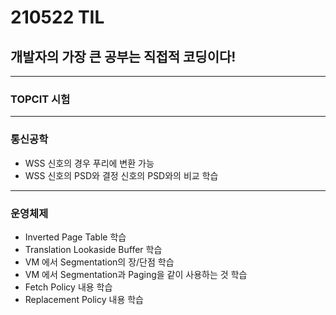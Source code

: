 # 210522 TIL
## 개발자의 가장 큰 공부는 직접적 코딩이다!
--------------------------
### TOPCIT 시험
-----------------
### 통신공학
  * WSS 신호의 경우 푸리에 변환 가능
  * WSS 신호의 PSD와 결정 신호의 PSD와의 비교 학습
---------------
### 운영체제
  * Inverted Page Table 학습
  * Translation Lookaside Buffer 학습
  * VM 에서 Segmentation의 장/단점 학습
  * VM 에서 Segmentation과 Paging을 같이 사용하는 것 학습
  * Fetch Policy 내용 학습
  * Replacement Policy 내용 학습
